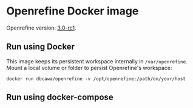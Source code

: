 # Openrefine Docker image

Openrefine version: [3.0-rc1](https://github.com/OpenRefine/OpenRefine/releases/tag/3.0-rc.1).

## Run using Docker

This image keeps its persistent workspace internally in `/var/openrefine`.
Mount a local volume or folder to persist Openrefine's workspace:

```
docker run dbcawa/openrefine -v /opt/openrefine:/path/on/your/host
```

## Run using docker-compose